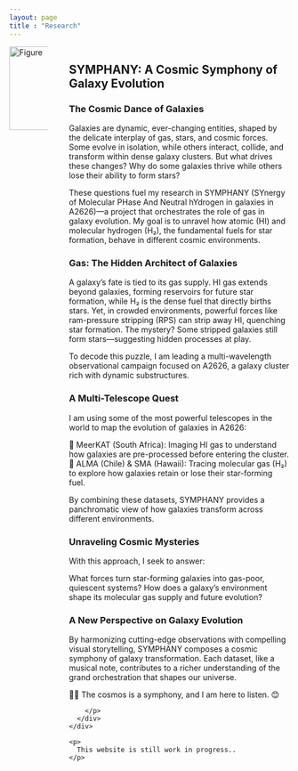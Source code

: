```yaml
---
layout: page
title : "Research"
---
```

<head>
  <style>
    .column.is-one-quarter {
      float: right;
      margin-right: 1rem;
    }

    .column:last-child {
      margin-bottom: 1rem;
    }

    @media screen and (max-width: 768px) {
      .column.is-one-quarter {
        float: none;
        margin-right: 0;
        margin-bottom: 1rem;
      }
    }
  </style>
</head>

<section class="section">
  <div class="container">
    <div class="columns">
      <div class="column is-one-quarter">
        <img src="/assets/Thesis_cover_TD" alt="Figure" width="450" height="150">
      </div>
      <div class="column">
        <p>

## SYMPHANY: A Cosmic Symphony of Galaxy Evolution

### The Cosmic Dance of Galaxies
Galaxies are dynamic, ever-changing entities, shaped by the delicate interplay of gas, stars, and cosmic forces. Some evolve in isolation, while others interact, collide, and transform within dense galaxy clusters. But what drives these changes? Why do some galaxies thrive while others lose their ability to form stars?

These questions fuel my research in SYMPHANY (SYnergy of Molecular PHase And Neutral hYdrogen in galaxies in A2626)—a project that orchestrates the role of gas in galaxy evolution. My goal is to unravel how atomic (HI) and molecular hydrogen (H₂), the fundamental fuels for star formation, behave in different cosmic environments.

### Gas: The Hidden Architect of Galaxies
A galaxy’s fate is tied to its gas supply. HI gas extends beyond galaxies, forming reservoirs for future star formation, while H₂ is the dense fuel that directly births stars. Yet, in crowded environments, powerful forces like ram-pressure stripping (RPS) can strip away HI, quenching star formation. The mystery? Some stripped galaxies still form stars—suggesting hidden processes at play.

To decode this puzzle, I am leading a multi-wavelength observational campaign focused on A2626, a galaxy cluster rich with dynamic substructures.

### A Multi-Telescope Quest
I am using some of the most powerful telescopes in the world to map the evolution of galaxies in A2626:

🔭 MeerKAT (South Africa): Imaging HI gas to understand how galaxies are pre-processed before entering the cluster.
🔭 ALMA (Chile) & SMA (Hawaii): Tracing molecular gas (H₂) to explore how galaxies retain or lose their star-forming fuel.

By combining these datasets, SYMPHANY provides a panchromatic view of how galaxies transform across different environments.

### Unraveling Cosmic Mysteries
With this approach, I seek to answer:

What forces turn star-forming galaxies into gas-poor, quiescent systems?
How does a galaxy’s environment shape its molecular gas supply and future evolution?

### A New Perspective on Galaxy Evolution
By harmonizing cutting-edge observations with compelling visual storytelling, SYMPHANY composes a cosmic symphony of galaxy transformation. Each dataset, like a musical note, contributes to a richer understanding of the grand orchestration that shapes our universe.

🔭✨ The cosmos is a symphony, and I am here to listen. 😊


        </p>
      </div>
    </div>

    <p>
      This website is still work in progress.. 
    </p>

  </div>
</section>
